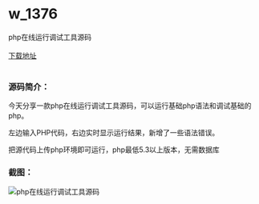 # w_1376
php在线运行调试工具源码
<br/></br>
[下载地址](https://www.uuid2.com/1376.html "下载地址")
<br/></br>
<h3>源码简介：</h3>
<p>今天分享一款php在线运行调试工具源码，可以运行基础php语法和调试基础的php。<p>
<p>左边输入PHP代码，右边实时显示运行结果，新增了一些语法错误。<p>
<p>把源代码上传php环境即可运行，php最低5.3以上版本，无需数据库<p>
<h3>截图：</h3>
<img src="https://www.uuid2.com/wp-content/uploads/img/202108/b8edbf6938.jpg" alt="php在线运行调试工具源码">
